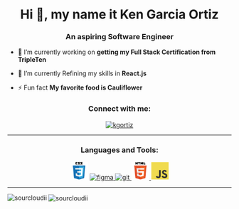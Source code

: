 <!--
**Sourcloudii/Sourcloudii** is a ✨ _special_ ✨ repository because its `README.md` (this file) appears on your GitHub profile.

Here are some ideas to get you started:

- 🔭 I’m currently working on ...
- 🌱 I’m currently learning ...
- 👯 I’m looking to collaborate on ...
- 🤔 I’m looking to become a 
- 💬 Ask me about ...
- 📫 How to reach me: ...
- 😄 Pronouns: ...
- ⚡ Fun fact: ...
-->
<h1 align="center">Hi 👋, my name it Ken Garcia Ortiz</h1>
<h3 align="center">An aspiring Software Engineer</h3>


- 🔭 I’m currently working on **getting my Full Stack Certification from TripleTen**

- 🌱 I’m currently Refining my skills in **React.js**

- ⚡ Fun fact **My favorite food is Cauliflower**



<h3 align="center">Connect with me:</h3>
<p align="center">
<a href="https://linkedin.com/in/kgortiz" target="blank"><img align="center" src="https://raw.githubusercontent.com/rahuldkjain/github-profile-readme-generator/master/src/images/icons/Social/linked-in-alt.svg" alt="kgortiz" height="30" width="40" /></a>
</p>
<!-- Add insta, facebook & twitter -->

***

<h3 align="center">Languages and Tools:</h3>
<p align="center"> 
  <a href="https://www.w3schools.com/css/" target="_blank" rel="noreferrer"> <img src="https://raw.githubusercontent.com/devicons/devicon/master/icons/css3/css3-original-wordmark.svg" alt="css3" width="40" height="40"/></a> 
  <a href="https://www.figma.com/" target="_blank" rel="noreferrer"> <img src="https://www.vectorlogo.zone/logos/figma/figma-icon.svg" alt="figma" width="40" height="40"/> </a> 
  <a href="https://git-scm.com/" target="_blank" rel="noreferrer"> <img src="https://www.vectorlogo.zone/logos/git-scm/git-scm-icon.svg" alt="git" width="40" height="40"/> </a> 
  <a href="https://www.w3.org/html/" target="_blank" rel="noreferrer"> <img src="https://raw.githubusercontent.com/devicons/devicon/master/icons/html5/html5-original-wordmark.svg" alt="html5" width="40" height="40"/> </a> 
  <a href="https://developer.mozilla.org/en-US/docs/Web/JavaScript" target="_blank" rel="noreferrer"> <img src="https://raw.githubusercontent.com/devicons/devicon/master/icons/javascript/javascript-original.svg" alt="javascript" width="40" height="40"/> </a> 
  <a href=""></a>
</p>

***

<p><img align="left" src="https://github-readme-stats.vercel.app/api/top-langs?username=sourcloudii&show_icons=true&theme=onedark&text_color=a52878&bg_color=1e1450&locale=en&layout=compact" alt="sourcloudii" /></p>

<p>&nbsp;<img align="center" src="https://github-readme-stats.vercel.app/api?username=sourcloudii&show_icons=true&theme=onedark&text_color=a52878&bg_color=1e1450&locale=en" alt="sourcloudii" /></p>
